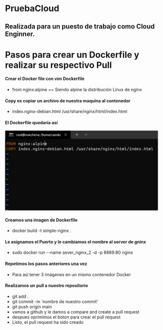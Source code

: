 # PruebaCloud

## Realizada para un puesto de trabajo como Cloud Enginner.


# Pasos para crear un Dockerfile y realizar su respectivo Pull

#### Crear el Docker file con vim  Dockerfile
- from nginx:alpine  == Siendo alpine la distribución Linux de nginx

#### Copy es copiar un archivo de nuestra maquina al contenedor 
- index.nginx-debian.html /usr/share/nginx/html/index.html
#### El Dockerfile quedaría así
![Image text](https://github.com/CAMILOMARCHENA/PruebaCloud/blob/main/DockerFile%20image.PNG)
#### Creamos una imagen de Dockerfile
- docker build -t simple-nginx .
#### Le asignamos el Puerto y le cambiamos el nombre al server de gninx
- sudo docker run --name sever_nginx_2 -d -p 8889:80 nginx

#### Repetimos los pasos anteriores una vez 
- Para así tener 3 imágenes en un mismo contenedor Docker

#### Realizamos un pull a nuestro repositorio
- git add .
- git commit -m 'nombre de nuestro commit'
- git push origin main
- vamos a github y le damos a compare and create a pull request
- despues oprimimos el boton para crear el pull request 
- Listo, el pull request ha sido creado

